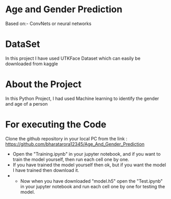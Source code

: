 # Age and Gender Prediction 
  Based on:- ConvNets or neural networks
# DataSet
  In this project I have used UTKFace Dataset which can easily be downloaded from kaggle
# About the Project
  In this Python Project, I had used Machine learning to identify the gender and age of a person
# For executing the Code
Clone the github repository in your local PC from the link :
https://github.com/bharatarora12345/Age_And_Gender_Prediction
* Open the "Training.ipynb" in your jupyter notebook, and if you want to train the model yourself, then run each cell one by one. <br>
* If you have trained the model yourself then ok, but if you want the model I have trained then download it.
* * Now when you have downloaded "model.h5" open the "Test.ipynb" in your jupyter notebook and run each cell one by one for testing the model.

